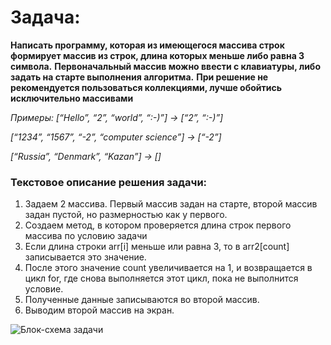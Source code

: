 # Задача:
**Написать программу, которая из имеющегося массива строк формирует массив из строк, длина которых меньше либо равна 3 символа.**
**Первоначальный массив можно ввести с клавиатуры, либо задать на старте выполнения алгоритма.**
**При решение не рекомендуется пользоваться коллекциями, лучше обойтись исключительно массивами**

*Примеры:
[“Hello”, “2”, “world”, “:-)”] → [“2”, “:-)”]*

*[“1234”, “1567”, “-2”, “computer science”] → [“-2”]*

*[“Russia”, “Denmark”, “Kazan”] → []*

### Текстовое описание решения задачи: ###
1. Задаем 2 массива. Первый массив задан на старте, второй массив задан пустой, но размерностью как у первого.
2. Создаем метод, в котором проверяется длина строк первого массива по условию задачи 
3. Если длина строки arr[i] меньше или равна 3, то в arr2[count] записывается это значение.
5. После этого значение count увеличивается на 1, и возвращается в цикл for, где снова выполняется этот цикл, пока не выполнится условие.
4. Полученные данные записываются во второй массив.
3. Выводим второй массив на экран.

![Блок-схема задачи][id]

[id]: https://i.ibb.co/PNRybYr/image.jpg
